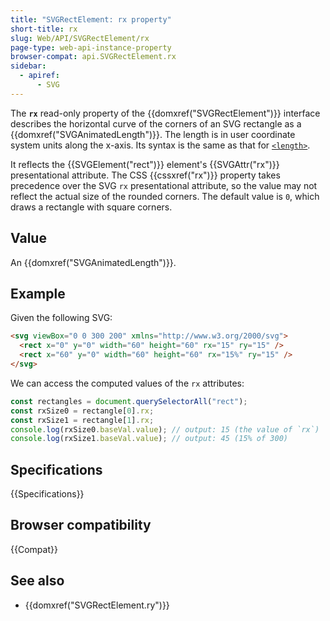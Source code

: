 ```yaml
---
title: "SVGRectElement: rx property"
short-title: rx
slug: Web/API/SVGRectElement/rx
page-type: web-api-instance-property
browser-compat: api.SVGRectElement.rx
sidebar:
  - apiref:
      - SVG
---
```


The **`rx`** read-only property of the {{domxref("SVGRectElement")}} interface describes the horizontal curve of the corners of an SVG rectangle as a {{domxref("SVGAnimatedLength")}}. The length is in user coordinate system units along the x-axis. Its syntax is the same as that for [`<length>`](/en-US/docs/Web/SVG/Guides/Content_type#length).

It reflects the {{SVGElement("rect")}} element's {{SVGAttr("rx")}} presentational attribute. The CSS {{cssxref("rx")}} property takes precedence over the SVG `rx` presentational attribute, so the value may not reflect the actual size of the rounded corners. The default value is `0`, which draws a rectangle with square corners.

## Value

An {{domxref("SVGAnimatedLength")}}.

## Example

Given the following SVG:

```html
<svg viewBox="0 0 300 200" xmlns="http://www.w3.org/2000/svg">
  <rect x="0" y="0" width="60" height="60" rx="15" ry="15" />
  <rect x="60" y="0" width="60" height="60" rx="15%" ry="15" />
</svg>
```

We can access the computed values of the `rx` attributes:

```js
const rectangles = document.querySelectorAll("rect");
const rxSize0 = rectangle[0].rx;
const rxSize1 = rectangle[1].rx;
console.log(rxSize0.baseVal.value); // output: 15 (the value of `rx`)
console.log(rxSize1.baseVal.value); // output: 45 (15% of 300)
```

## Specifications

{{Specifications}}

## Browser compatibility

{{Compat}}

## See also

- {{domxref("SVGRectElement.ry")}}
